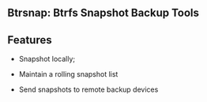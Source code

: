 ## Btrsnap: Btrfs Snapshot Backup Tools

## Features

- Snapshot locally; 

- Maintain a rolling snapshot list

- Send snapshots to remote backup devices





